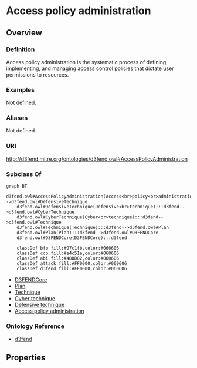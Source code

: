 # Access policy administration

## Overview

### Definition
Access policy administration is the systematic process of defining, implementing, and managing access control policies that dictate user permissions to resources.

### Examples
Not defined.

### Aliases
Not defined.

### URI
http://d3fend.mitre.org/ontologies/d3fend.owl#AccessPolicyAdministration

### Subclass Of
```mermaid
graph BT
    d3fend.owl#AccessPolicyAdministration(Access<br>policy<br>administration):::d3fend-->d3fend.owl#DefensiveTechnique
    d3fend.owl#DefensiveTechnique(Defensive<br>technique):::d3fend-->d3fend.owl#CyberTechnique
    d3fend.owl#CyberTechnique(Cyber<br>technique):::d3fend-->d3fend.owl#Technique
    d3fend.owl#Technique(Technique):::d3fend-->d3fend.owl#Plan
    d3fend.owl#Plan(Plan):::d3fend-->d3fend.owl#D3FENDCore
    d3fend.owl#D3FENDCore(D3FENDCore):::d3fend
    
    classDef bfo fill:#97c1fb,color:#060606
    classDef cco fill:#e4c51e,color:#060606
    classDef abi fill:#48DD82,color:#060606
    classDef attack fill:#FF0000,color:#060606
    classDef d3fend fill:#FF0000,color:#060606
```

- [D3FENDCore](/docs/ontology/reference/model/D3FENDCore/D3FENDCore.md)
- [Plan](/docs/ontology/reference/model/D3FENDCore/Plan/Plan.md)
- [Technique](/docs/ontology/reference/model/D3FENDCore/Plan/Technique/Technique.md)
- [Cyber technique](/docs/ontology/reference/model/D3FENDCore/Plan/Technique/Cyber%20technique/Cyber%20technique.md)
- [Defensive technique](/docs/ontology/reference/model/D3FENDCore/Plan/Technique/Cyber%20technique/Defensive%20technique/Defensive%20technique.md)
- [Access policy administration](/docs/ontology/reference/model/D3FENDCore/Plan/Technique/Cyber%20technique/Defensive%20technique/Access%20policy%20administration/Access%20policy%20administration.md)


### Ontology Reference
- [d3fend](http://d3fend.mitre.org/ontologies/d3fend.owl#)

## Properties
